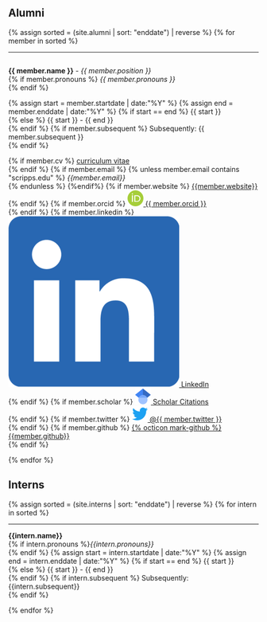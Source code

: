 ## Alumni
{% assign sorted = (site.alumni | sort: "enddate") | reverse %}
{% for member in sorted %}
<hr>

<div id = "{{ member.name }}" style="padding-top: 60px; margin-top: -60px;">

<strong>{{ member.name }}</strong> - <em>{{ member.position }}</em> <br>
{% if member.pronouns %}
    <em>{{ member.pronouns }}</em> <br>
{% endif %}
<!-- Dates -->
{% assign start = member.startdate | date:"%Y" %}
{% assign end = member.enddate | date:"%Y" %}
{% if start == end %}
{{ start }}<br>
{% else %}
{{ start }} - {{ end }}<br>
{% endif %}
{% if member.subsequent %}
    Subsequently: {{ member.subsequent }}<br>
{% endif %}

{% if member.cv %} <a href="{{member.cv}}" alt="{{member.name}} CV">curriculum vitae</a><br>{% endif %}
{% if member.email %}
{% unless member.email contains "scripps.edu" %}
<em>{{member.email}}</em> <br>
{% endunless %}
{%endif%}
{% if member.website %}
    <a style="overflow-wrap: break-word;" href= "{{member.website}}">{{member.website}}</a> <br>
{% endif %}
{% if member.orcid %}
    <a href="http://orcid.org/{{member.orcid}}" class="align-middle"> 
    <img class="inline-block mem-logo" src="/static/img/logo/orcid_logo.svg">
{{ member.orcid }}
</a> <br>
{% endif %}
{% if member.linkedin %}
    <a href= "http://www.linkedin.com/in/{{member.linkedin}}"> 
    <img class="inline-block mem-logo" src="/static/img/logo/linkedin_logo.svg">
    LinkedIn </a> <br>
{% endif %}
{% if member.scholar %}
    <a href= "http://scholar.google.com/citations?user={{member.scholar}}">
    <img class="inline-block mem-logo" src="/static/img/logo/gscholar_logo.svg">
    Scholar Citations </a> <br>
{% endif %}
{% if member.twitter %}
    <a href= "http://twitter.com/{{member.twitter}}">
    <img class="inline-block mem-logo" src="/static/img/logo/twitter_logo.svg">
    @{{ member.twitter }} 
    </a> <br>
{% endif %}
{% if member.github %}
    <a href= "http://github.com/{{member.github}}"> {% octicon mark-github %} {{member.github}} </a> <br>
{% endif %}

</div>
{% endfor %}
<br>

## Interns

{% assign sorted = (site.interns | sort: "enddate") | reverse %}
{% for intern in sorted %}
<hr>

<div id = "{{intern.name}}" style="padding-top: 60px; margin-top: -60px;">
<strong>{{intern.name}}</strong><br>
{% if intern.pronouns %}<em>{{intern.pronouns}}</em><br>{% endif %}
<!-- Dates -->
{% assign start = intern.startdate | date:"%Y" %}
{% assign end = intern.enddate | date:"%Y" %}
{% if start == end %}
{{ start }}<br>
{% else %}
{{ start }} - {{ end }}<br>
{% endif %}
{% if intern.subsequent %}
Subsequently: {{intern.subsequent}}<br>
{% endif %}

{% endfor %}
</div>
